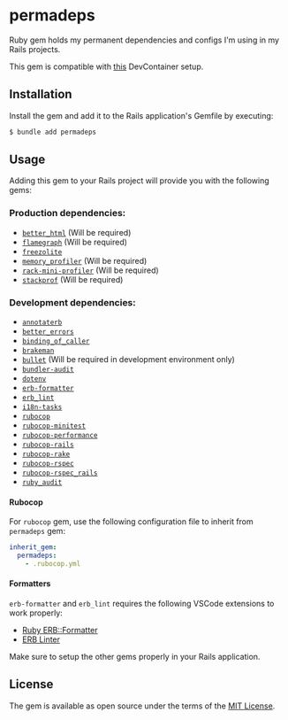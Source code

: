# permadeps

Ruby gem holds my permanent dependencies and configs I'm using in my Rails projects.

This gem is compatible with [this](https://github.com/AliOsm/ruby-on-rails-devcontainer) DevContainer setup.

## Installation

Install the gem and add it to the Rails application's Gemfile by executing:

```bash
$ bundle add permadeps
```

## Usage

Adding this gem to your Rails project will provide you with the following gems:

### Production dependencies:
- [`better_html`](https://github.com/Shopify/better-html) (Will be required)
- [`flamegraph`](https://github.com/SamSaffron/flamegraph) (Will be required)
- [`freezolite`](https://github.com/ruby-next/freezolite)
- [`memory_profiler`](https://github.com/SamSaffron/memory_profiler) (Will be required)
- [`rack-mini-profiler`](https://github.com/MiniProfiler/rack-mini-profiler) (Will be required)
- [`stackprof`](https://github.com/tmm1/stackprof) (Will be required)

### Development dependencies:
- [`annotaterb`](https://github.com/drwl/annotaterb)
- [`better_errors`](https://github.com/BetterErrors/better_errors)
- [`binding_of_caller`](https://github.com/banister/binding_of_caller)
- [`brakeman`](https://github.com/presidentbeef/brakeman)
- [`bullet`](https://github.com/flyerhzm/bullet) (Will be required in development environment only)
- [`bundler-audit`](https://github.com/rubysec/bundler-audit)
- [`dotenv`](https://github.com/bkeepers/dotenv)
- [`erb-formatter`](https://github.com/nebulab/erb-formatter)
- [`erb_lint`](https://github.com/Shopify/erb-lint)
- [`i18n-tasks`](https://github.com/glebm/i18n-tasks)
- [`rubocop`](https://github.com/rubocop/rubocop)
- [`rubocop-minitest`](https://github.com/rubocop/rubocop-minitest)
- [`rubocop-performance`](https://github.com/rubocop/rubocop-performance)
- [`rubocop-rails`](https://github.com/rubocop/rubocop-rails)
- [`rubocop-rake`](https://github.com/rubocop/rubocop-rake)
- [`rubocop-rspec`](https://github.com/rubocop/rubocop-rspec)
- [`rubocop-rspec_rails`](https://github.com/rubocop/rubocop-rspec_rails)
- [`ruby_audit`](https://github.com/civisanalytics/ruby_audit)

#### Rubocop

For `rubocop` gem, use the following configuration file to inherit from `permadeps` gem:

```yml
inherit_gem:
  permadeps:
    - .rubocop.yml
```

#### Formatters

`erb-formatter` and `erb_lint` requires the following VSCode extensions to work properly:
- [Ruby ERB::Formatter](https://marketplace.visualstudio.com/items?itemName=elia.erb-formatter)
- [ERB Linter](https://marketplace.visualstudio.com/items?itemName=manuelpuyol.erb-linter)

Make sure to setup the other gems properly in your Rails application.

## License

The gem is available as open source under the terms of the [MIT License](https://opensource.org/licenses/MIT).

